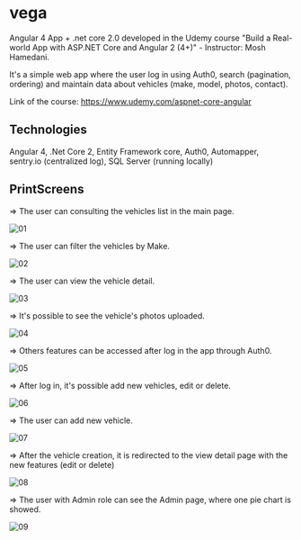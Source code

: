 # vega

Angular 4 App + .net core 2.0 developed in the Udemy course "Build a Real-world App with ASP.NET Core and Angular 2 (4+)" - Instructor: Mosh Hamedani.

It's a simple web app where the user log in using Auth0, search (pagination, ordering) and maintain data about vehicles (make, model, photos, contact).

Link of the course: https://www.udemy.com/aspnet-core-angular

## Technologies

Angular 4, .Net Core 2, Entity Framework core, Auth0, Automapper, sentry.io (centralized log), SQL Server (running locally)

## PrintScreens

=> The user can consulting the vehicles list in the main page.

![01](https://user-images.githubusercontent.com/20528688/40275372-2ca82f92-5bc4-11e8-9280-a2495d2bb848.png)

=> The user can filter the vehicles by Make.

![02](https://user-images.githubusercontent.com/20528688/40275373-2cc5a07c-5bc4-11e8-94a6-b74b033d8f16.png)

=> The user can view the vehicle detail.

![03](https://user-images.githubusercontent.com/20528688/40275374-2ce57456-5bc4-11e8-8058-9d1abfc2ad4b.png)

=> It's possible to see the vehicle's photos uploaded.

![04](https://user-images.githubusercontent.com/20528688/40275375-2d06d24a-5bc4-11e8-8f51-df9e9b77c550.png)

=> Others features can be accessed after log in the app through Auth0.

![05](https://user-images.githubusercontent.com/20528688/40275376-2d2a58aa-5bc4-11e8-9ce6-774461c92e93.png)

=> After log in, it's possible add new vehicles, edit or delete.

![06](https://user-images.githubusercontent.com/20528688/40275377-2d4f98f4-5bc4-11e8-8e0d-dadaadaa1fbe.png)

=> The user can add new vehicle.

![07](https://user-images.githubusercontent.com/20528688/40275378-2d96cf80-5bc4-11e8-9a43-c80e1046b68e.png)

=> After the vehicle creation, it is redirected to the view detail page with the new features (edit or delete)

![08](https://user-images.githubusercontent.com/20528688/40275379-2dc16e2a-5bc4-11e8-99e1-db005e6d7811.png)

=> The user with Admin role can see the Admin page, where one pie chart is showed.

![09](https://user-images.githubusercontent.com/20528688/40275380-2e12acea-5bc4-11e8-9d73-2ea6f7f01810.png)

